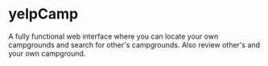 # yelpCamp
A fully functional web interface where you can locate your own campgrounds and search for other's campgrounds. Also review other's and your own campground. 
